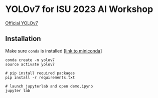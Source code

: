 # YOLOv7 for ISU 2023 AI Workshop

[Official YOLOv7](https://github.com/WongKinYiu/yolov7)

## Installation

Make sure `conda` is installed [[link to miniconda]](https://docs.conda.io/en/latest/miniconda.html)
``` shell
conda create -n yolov7
source activate yolov7

# pip install required packages
pip install -r requirements.txt

# launch jupyterlab and open demo.ipynb
jupyter lab 

```
